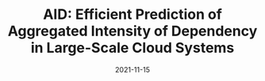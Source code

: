 ---
title: "AID: Efficient Prediction of Aggregated Intensity of Dependency in Large-Scale Cloud Systems"
collection: publications
permalink: /publication/ase21aid
excerpt: ''
date: 2021-11-15
venue: '36th IEEE/ACM International Conference on Automated Software Engineering, ASE 2021'
paperurl: 'http://academicpages.github.io/files/ase21aid.pdf'
citation: 'Tianyi Yang, Jiacheng Shen, Yuxin Su, Xiao Lin, Yongqiang Yang, and Michael R. Lyu. "AID: efficient prediction of aggregated intensity of dependency in large-scale cloud systems." 36th IEEE/ACM International Conference on Automated Software Engineering (ASE 21). IEEE, 2021.'
---